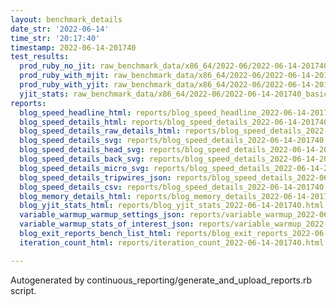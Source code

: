 ```yaml
---
layout: benchmark_details
date_str: '2022-06-14'
time_str: '20:17:40'
timestamp: 2022-06-14-201740
test_results:
  prod_ruby_no_jit: raw_benchmark_data/x86_64/2022-06/2022-06-14-201740_basic_benchmark_prod_ruby_no_jit.json
  prod_ruby_with_mjit: raw_benchmark_data/x86_64/2022-06/2022-06-14-201740_basic_benchmark_prod_ruby_with_mjit.json
  prod_ruby_with_yjit: raw_benchmark_data/x86_64/2022-06/2022-06-14-201740_basic_benchmark_prod_ruby_with_yjit.json
  yjit_stats: raw_benchmark_data/x86_64/2022-06/2022-06-14-201740_basic_benchmark_yjit_stats.json
reports:
  blog_speed_headline_html: reports/blog_speed_headline_2022-06-14-201740.html
  blog_speed_details_html: reports/blog_speed_details_2022-06-14-201740.html
  blog_speed_details_raw_details_html: reports/blog_speed_details_2022-06-14-201740.raw_details.html
  blog_speed_details_svg: reports/blog_speed_details_2022-06-14-201740.svg
  blog_speed_details_head_svg: reports/blog_speed_details_2022-06-14-201740.head.svg
  blog_speed_details_back_svg: reports/blog_speed_details_2022-06-14-201740.back.svg
  blog_speed_details_micro_svg: reports/blog_speed_details_2022-06-14-201740.micro.svg
  blog_speed_details_tripwires_json: reports/blog_speed_details_2022-06-14-201740.tripwires.json
  blog_speed_details_csv: reports/blog_speed_details_2022-06-14-201740.csv
  blog_memory_details_html: reports/blog_memory_details_2022-06-14-201740.html
  blog_yjit_stats_html: reports/blog_yjit_stats_2022-06-14-201740.html
  variable_warmup_warmup_settings_json: reports/variable_warmup_2022-06-14-201740.warmup_settings.json
  variable_warmup_stats_of_interest_json: reports/variable_warmup_2022-06-14-201740.stats_of_interest.json
  blog_exit_reports_bench_list_html: reports/blog_exit_reports_2022-06-14-201740.bench_list.html
  iteration_count_html: reports/iteration_count_2022-06-14-201740.html

---
```

Autogenerated by continuous_reporting/generate_and_upload_reports.rb script.
